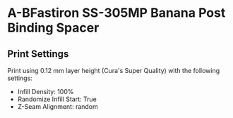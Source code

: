 # A-BFastiron SS-305MP Banana Post Binding Spacer

##  Print Settings

Print using 0.12 mm layer height (Cura's Super Quality) with the following
settings:
* Infill Density: 100%
* Randomize Infill Start: True
* Z-Seam Alignment: random
